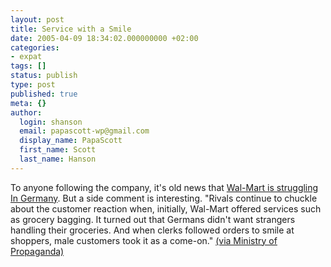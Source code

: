 ```yaml
---
layout: post
title: Service with a Smile
date: 2005-04-09 18:34:02.000000000 +02:00
categories:
- expat
tags: []
status: publish
type: post
published: true
meta: {}
author:
  login: shanson
  email: papascott-wp@gmail.com
  display_name: PapaScott
  first_name: Scott
  last_name: Hanson
---
```

<p>To anyone following the company, it's old news that <a href="http://www.businessweek.com/magazine/content/05_15/b3928086_mz054.htm" title="Wal-Mart: Struggling In Germany">Wal-Mart is struggling In Germany</a>. But a side comment is interesting. "Rivals continue to chuckle about the customer reaction when, initially, Wal-Mart offered services such as grocery bagging. It turned out that Germans didn't want strangers handling their groceries. And when clerks followed orders to smile at shoppers, male customers took it as a come-on." <a href="http://www.ministryofpropaganda.co.uk/2005propaganda/20050404-inspiration.shtml" title="Ministry of Propaganda - 04/Apr/2005: I Need Inspiration">(via Ministry of Propaganda)</a></p>
